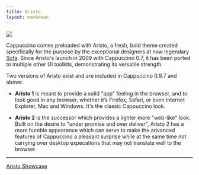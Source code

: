 ```yaml
---
title: Aristo
layout: markdown
---
```


![](aristo.png)


Cappuccino comes preloaded with Aristo, a fresh, bold theme created specifically for the purpose by the exceptional designers at now legendary [Sofa](http://madebysofa.com). Since Aristo's launch in 2009 with Cappuccino 0.7, it has been ported to multiple other UI toolkits, demonstrating its versatile strength.

Two versions of Aristo exist and are included in Cappuccino 0.9.7 and above:

* **Aristo 1** is meant to provide a solid "app" feeling in the browser, and to look good in any browser, whether it’s Firefox, Safari, or even Internet Explorer, Mac and Windows. It's the classic Cappuccino look.

* **Aristo 2** is the successor which provides a lighter more "web-like" look. Built on the desire to "under promise and over deliver", Aristo 2 has a more humble appearance which can serve to make the advanced features of Cappuccino a pleasant surprise while at the same time not carrying over desktop expecations that may not translate well to the browser.

---

<a class="btn btn-primary" href="showcase/">Aristo Showcase</a>
